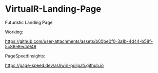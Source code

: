 # VirtualR-Landing-Page
Futuristic Landing Page

Working:

https://github.com/user-attachments/assets/b00be0f0-3a1b-4d44-b58f-5c89e9edb949

PageSpeedInsights:

https://page-speed.dev/ashwin-pulipati.github.io
